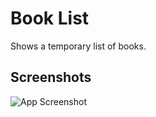 # Book List

Shows a temporary list of books.

## Screenshots

![App Screenshot](https://i.ibb.co/9pVQ2mr/BookList.png)
